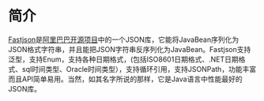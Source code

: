 # 简介
[Fastjson](https://github.com/alibaba/fastjson)是[阿里巴巴开源项目](https://github.com/alibaba/)中的一个JSON库，它能将JavaBean序列化为JSON格式字符串，并且能把JSON字符串反序列化为JavaBean。Fastjson支持泛型，支持Enum，支持各种日期格式，(包括ISO8601日期格式、.NET日期格式、sql时间类型、Oracle时间类型），支持循环引用，支持JSONPath，功能丰富而且API简单易用。当然，如其名字所说的那样，它是Java语言中性能最好的JSON库。

